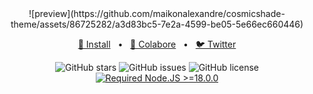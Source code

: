 
<div align="center">
![preview](https://github.com/maikonalexandre/cosmicshade-theme/assets/86725282/a3d83bc5-7e2a-4599-be05-5e66ec660446)
<p></p>

<a href="#-install">📌 Install</a>
<span>&nbsp;&nbsp;•&nbsp;&nbsp;</span>
<a href="#-stack">🤝 Colabore</a>
<span>&nbsp;&nbsp;•&nbsp;&nbsp;</span>
<a href="https://twitter.com/maikonalx">🐦 Twitter</a>

![GitHub stars](https://img.shields.io/github/stars/maikonalexandre/whatsemoji-extension)
![GitHub issues](https://img.shields.io/github/issues/maikonalexandre/whatsemoji-extension)
![GitHub license](https://img.shields.io/github/license/maikonalexandre/whatsemoji-extension)
[![Required Node.JS >=18.0.0](https://img.shields.io/static/v1?label=node&message=%20%3E=18.0.0&logo=node.js&color=3f893e)](https://nodejs.org/about/releases)

</div>
